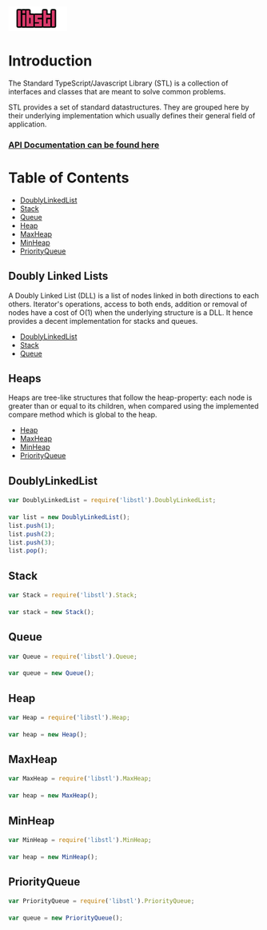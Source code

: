 ![libstl](libstl.png?raw=true "libstl")

# Introduction

The Standard TypeScript/Javascript Library (STL) is a collection of interfaces and classes that are meant to solve common problems.

STL provides a set of standard datastructures. They are grouped here by their underlying implementation which usually defines their general field of application.

### [API Documentation can be found here](http://vovazolotoy.github.io/docs/)

# Table of Contents

* [DoublyLinkedList](#doublylinkedlist)
* [Stack](#stack)
* [Queue](#queue)
* [Heap](#heap)
* [MaxHeap](#maxheap)
* [MinHeap](#minheap)
* [PriorityQueue](#priorityqueue)

## Doubly Linked Lists

A Doubly Linked List (DLL) is a list of nodes linked in both directions to each others. Iterator's operations, access to both ends, addition or removal of nodes have a cost of O(1) when the underlying structure is a DLL. It hence provides a decent implementation for stacks and queues.

* [DoublyLinkedList](#doublylinkedlist)
* [Stack](#stack)
* [Queue](#queue)

## Heaps

Heaps are tree-like structures that follow the heap-property: each node is greater than or equal to its children, when compared using the implemented compare method which is global to the heap.

* [Heap](#Heap)
* [MaxHeap](#MaxHeap)
* [MinHeap](#MinHeap)
* [PriorityQueue](#PriorityQueue)

## DoublyLinkedList
```javascript
var DoublyLinkedList = require('libstl').DoublyLinkedList;

var list = new DoublyLinkedList();
list.push(1);
list.push(2);
list.push(3);
list.pop();
```

## Stack
```javascript
var Stack = require('libstl').Stack;

var stack = new Stack();
```

## Queue
```javascript
var Queue = require('libstl').Queue;

var queue = new Queue();
```

## Heap
```javascript
var Heap = require('libstl').Heap;

var heap = new Heap();
```

## MaxHeap
```javascript
var MaxHeap = require('libstl').MaxHeap;

var heap = new MaxHeap();
```

## MinHeap
```javascript
var MinHeap = require('libstl').MinHeap;

var heap = new MinHeap();
```

## PriorityQueue
```javascript
var PriorityQueue = require('libstl').PriorityQueue;

var queue = new PriorityQueue();
```
